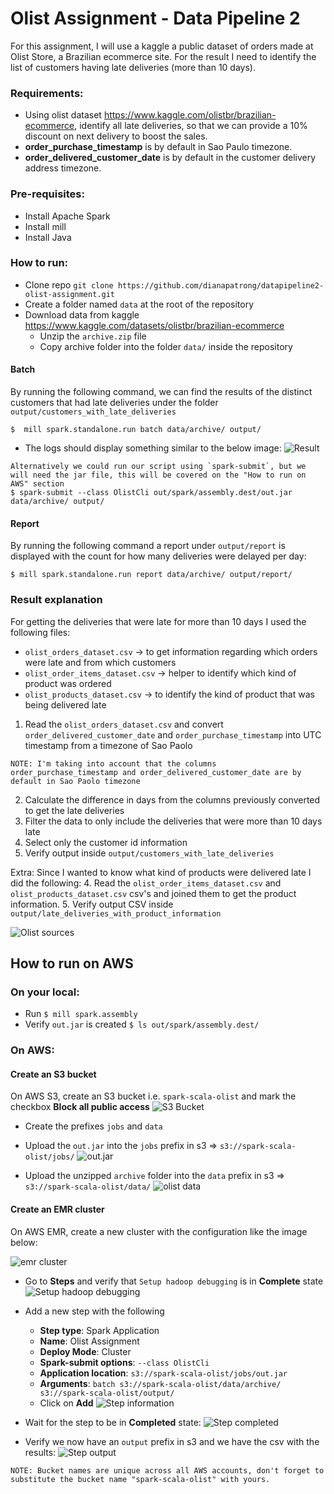 # Olist Assignment - Data Pipeline 2

For this assignment, I will use a kaggle a public dataset of orders made at Olist Store, a Brazilian ecommerce site.
For the result I need to identify the list of customers having late deliveries (more than 10 days).

### Requirements:
- Using olist dataset https://www.kaggle.com/olistbr/brazilian-ecommerce, identify all late deliveries, 
  so that we can provide a 10% discount on next delivery to boost the sales.
- **order_purchase_timestamp** is by default in Sao Paulo timezone.
- **order_delivered_customer_date** is by default in the customer delivery address timezone.


### Pre-requisites: 
- Install Apache Spark
- Install mill
- Install Java 


### How to run: 

- Clone repo `git clone https://github.com/dianapatrong/datapipeline2-olist-assignment.git`
- Create a folder named `data` at the root of the repository
- Download data from kaggle https://www.kaggle.com/datasets/olistbr/brazilian-ecommerce
  - Unzip the `archive.zip` file
  - Copy archive folder into the folder `data/` inside the repository
#### Batch

By running the following command, we can find the results of the distinct customers that had late deliveries under the folder `output/customers_with_late_deliveries`

`$  mill spark.standalone.run batch data/archive/ output/`
  
- The logs should display something similar to the below image: 
  ![Result](documentation/ResultsOnTerminal.png)
  
```  
Alternatively we could run our script using `spark-submit`, but we will need the jar file, this will be covered on the "How to run on AWS" section
$ spark-submit --class OlistCli out/spark/assembly.dest/out.jar data/archive/ output/
```


#### Report 
By running the following command a report under `output/report` is displayed with the count for how many deliveries were delayed per day:

`$ mill spark.standalone.run report data/archive/ output/report/`



### Result explanation
 For getting the deliveries that were late for more than 10 days I used the following files: 
 * `olist_orders_dataset.csv` -> to get information regarding which orders were late and from which customers 
 * `olist_order_items_dataset.csv` -> helper to identify which kind of product was ordered
 * `olist_products_dataset.csv` -> to identify the kind of product that was being delivered late

1. Read the `olist_orders_dataset.csv` and convert `order_delivered_customer_date` and `order_purchase_timestamp` into UTC timestamp from a timezone of Sao Paolo
```
NOTE: I'm taking into account that the columns order_purchase_timestamp and order_delivered_customer_date are by default in Sao Paolo timezone 
```
2. Calculate the difference in days from the columns previously converted to get the late deliveries
3. Filter the data to only include the deliveries that were more than 10 days late
4. Select only the customer id information
5. Verify output inside `output/customers_with_late_deliveries`

Extra:
Since I wanted to know what kind of products were delivered late I did the following: 
4. Read the `olist_order_items_dataset.csv` and `olist_products_dataset.csv` csv's and joined them to get the product information.
5. Verify output CSV inside `output/late_deliveries_with_product_information`

![Olist sources](documentation/olist_sources.png)


## How to run on AWS 

### On your local:
* Run `$ mill spark.assembly`
* Verify `out.jar` is created `$ ls out/spark/assembly.dest/`
  
### On AWS: 
#### Create an S3 bucket
On AWS S3, create an S3 bucket i.e. `spark-scala-olist` and mark the checkbox **Block all public access**
  ![S3 Bucket](documentation/s3bucket.png)

* Create the prefixes `jobs` and `data`

* Upload the `out.jar` into the `jobs` prefix in s3 => `s3://spark-scala-olist/jobs/`
  ![out.jar](documentation/out_jar.png)

* Upload the unzipped `archive` folder into the `data` prefix in s3 => `s3://spark-scala-olist/data/`
  ![olist data](documentation/olist_data.png)

#### Create an EMR cluster
On AWS EMR, create a new cluster with the configuration like the image below: 

![emr cluster](documentation/emr_cluster.png)

* Go to **Steps** and verify that `Setup hadoop debugging` is in **Complete** state
  ![Setup hadoop debugging](documentation/hadoop_debug.png)
  

* Add a new step with the following
  * **Step type**: Spark Application
  * **Name**: Olist Assignment
  * **Deploy Mode**: Cluster
  * **Spark-submit options**: `--class OlistCli`
  * **Application location**: `s3://spark-scala-olist/jobs/out.jar`
  * **Arguments**: `batch s3://spark-scala-olist/data/archive/ s3://spark-scala-olist/output/`
  * Click on **Add**
    ![Step information](documentation/step_info.png)
  

* Wait for the step to be in **Completed** state:
  ![Step completed](documentation/step_completed.png)


* Verify we now have an `output` prefix in s3 and we have the csv with the results:
  ![Step output](documentation/step_output.png)


```
NOTE: Bucket names are unique across all AWS accounts, don't forget to substitute the bucket name "spark-scala-olist" with yours.
```

